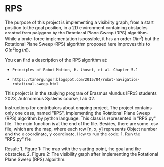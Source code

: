 # RPS
The purpose of this project is implementing a visibility graph, from a start position to the goal position, in a
2D environment containing obstacles created from polygons by the Rotational Plane Sweep (RPS) algorithm. 
While a brute-force implementation is possible, it has an order $O(n^3)$ but the Rotational Plane Sweep (RPS) algorithm proposed here improves
this to $O\left(n^2 \log(n)\right)$.

You can ﬁnd a description of the RPS algorithm at:
  -     Principles of Robot Motion, H. Choset, et al. Chapter 5.1
  -     https://tanergungor.blogspot.com/2015/04/robot-navigation-rotational-sweep.html

This project is in the studying program of Erasmus Mundus IFRoS students 2023, Autonomous Systems course, Lab 02.

Instructions for contributors about ongoing project. The project contains only one class, named "RPS", implementing the Rotational Plane Sweep (RPS) algorithm by python language.
This class is represented in "RPS.py" file. The main function is at the end of the file. Besides, there are some .csv file, which are the map, where each row [n, x, y] represents
Object number and the x coordinate, y coordinate. How to run the code:
    1.   Run the "RPS.py" file

Result:
    1. Figure 1: The map with the starting point, the goal and the obstacles.
    2. Figure 2: The visibility graph after implementing the Rotational Plane Sweep (RPS) algorithm.
